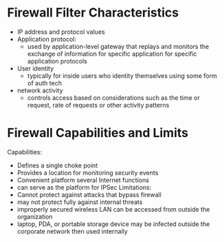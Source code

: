 # Firewall Filter Characteristics
- IP address and protocol values
- Application protocol: 
	- used by application-level gateway that replays and monitors the exchange of information for specific application for specific application protocols
- User identity
	- typically for inside users who identity themselves using some form of auth tech
- network activity
	- controls access based on considerations such as the time or request, rate of requests or other activity patterns

# Firewall Capabilities and Limits
Capabilities:
- Defines a single choke point
- Provides a location for monitoring security events
- Convenient platform several Internet functions
- can serve as the platform for IPSec
Limitations:
- Cannot protect against attacks that bypass firewall 
- may not protect fully against internal threats
- improperly secured wireless LAN can be accessed from outside the organization 
- laptop, PDA, or portable storage device may be infected outside the corporate network then used internally






